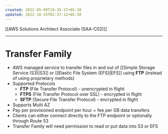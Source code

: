 ```yaml
---
created: 2022-05-09T19:35:37+05:30
updated: 2022-10-25T01:37:12+05:30
---
```

[[AWS Solutions Architect Associate (SAA-C02)]]

---
# Transfer Family
- AWS managed service to transfer files in and out of [[Simple Storage Service (S3)|S3]] or [[Elastic File System (EFS)|EFS]] using **FTP** (instead of using proprietary methods)
- Supported Protocols
    -   **FTP** (File Transfer Protocol) - unencrypted in flight
    -   **FTPS** (File Transfer Protocol over SSL) - encrypted in flight
    -   **SFTP** (Secure File Transfer Protocol) - encrypted in flight
-   Supports Multi AZ
-   Pay per provisioned endpoint per hour + fee per GB data transfers
- Clients can either connect directly to the FTP endpoint or optionally through Route 53
- Transfer Family will need permission to read or put data into S3 or EFS